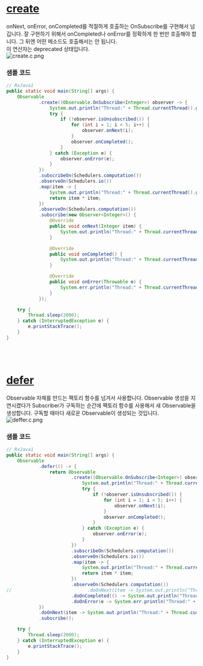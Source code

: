 # [create](http://reactivex.io/documentation/operators/create딩html)
onNext, onError, onCompleted를 적절하게 호출하는 OnSubscribe를 구현해서 넘깁니다. 잘 구현하기 위해서 onCompleted나 onError를 정확하게 한 번만 호출해야 합니다. 그 뒤엔 어떤 메소드도 호출해서는 안 됩니다.<br>
이 연산자는 deprecated 상태입니다.<br>
![create.c.png](http://reactivex.io/documentation/operators/images/create.c.png)

### 샘플 코드
```java
// RxJava1
public static void main(String[] args) {
    Observable
            .create((Observable.OnSubscribe<Integer>) observer -> {
                System.out.println("Thread:" + Thread.currentThread().getName() + "\tEmit items.");
                try {
                    if (!observer.isUnsubscribed()) {
                        for (int i = 1; i < 5; i++) {
                            observer.onNext(i);
                        }
                        observer.onCompleted();
                    }
                } catch (Exception e) {
                    observer.onError(e);
                }
            })
            .subscribeOn(Schedulers.computation())
            .observeOn(Schedulers.io())
            .map(item -> {
                System.out.println("Thread:" + Thread.currentThread().getName() + "\tMap: " + item);
                return item * item;
            })
            .observeOn(Schedulers.computation())
            .subscribe(new Observer<Integer>() {
                @Override
                public void onNext(Integer item) {
                    System.out.println("Thread:" + Thread.currentThread().getName() + "\tonNext: " + item);
                }

                @Override
                public void onCompleted() {
                    System.out.println("Thread:" + Thread.currentThread().getName() + "\tonCompleted\n");
                }

                @Override
                public void onError(Throwable e) {
                    System.err.println("Thread:" + Thread.currentThread().getName() + "\tonError: " + e.getMessage());
                }
            });

    try {
        Thread.sleep(2000);
    } catch (InterruptedException e) {
        e.printStackTrace();
    }
}
```
<br>
<br>

# [defer](http://reactivex.io/documentation/operators/defer성html)
Observable 자체를 만드는 팩토리 함수를 넘겨서 사용합니다. Observable 생성을 지연시켰다가 Subscriber가 구독하는 순간에 팩토리 함수를 사용해서 새 Observable을 생성합니다. 구독할 때마다 새로운 Observable이 생성되는 것입니다.
![deffer.c.png](http://reactivex.io/documentation/operators/images/defer.c.png)

### 샘플 코드
```java
// RxJava1
public static void main(String[] args) {
    Observable
            .defer(() -> {
                return Observable
                        .create((Observable.OnSubscribe<Integer>) observer -> {
                            System.out.println("Thread:" + Thread.currentThread().getName() + "\tEmit items.");
                            try {
                                if (!observer.isUnsubscribed()) {
                                    for (int i = 1; i < 5; i++) {
                                        observer.onNext(i);
                                    }
                                    observer.onCompleted();
                                }
                            } catch (Exception e) {
                                observer.onError(e);
                            }
                        })
                        .subscribeOn(Schedulers.computation())
                        .observeOn(Schedulers.io())
                        .map(item -> {
                            System.out.println("Thread:" + Thread.currentThread().getName() + "\tMap: " + item);
                            return item * item;
                        })
                        .observeOn(Schedulers.computation())
//                            .doOnNext(item -> System.out.println("Thread:" + Thread.currentThread().getName() + "\tonNext: " + item))
                        .doOnCompleted(() -> System.out.println("Thread:" + Thread.currentThread().getName() + "\tonCompleted"))
                        .doOnError(e -> System.err.println("Thread:" + Thread.currentThread().getName() + "\tonError: " + e.getMessage()));
            })
            .doOnNext(item -> System.out.println("Thread:" + Thread.currentThread().getName() + "\tonNext: " + item)) // 여기서 onNext 등의 메소드를 호출해도 적용이 됩니다.
            .subscribe();

    try {
        Thread.sleep(2000);
    } catch (InterruptedException e) {
        e.printStackTrace();
    }
}
```
